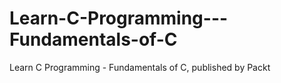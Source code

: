 # Learn-C-Programming---Fundamentals-of-C
Learn C Programming - Fundamentals of C, published by Packt
